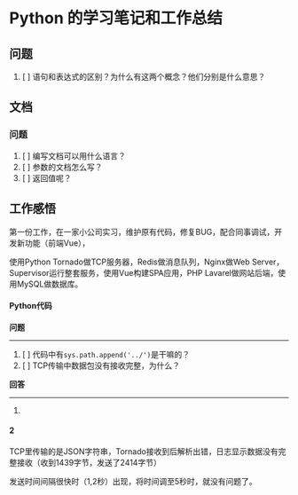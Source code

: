 # Python 的学习笔记和工作总结

## 问题

1. [ ] 语句和表达式的区别？为什么有这两个概念？他们分别是什么意思？


## 文档

### 问题

1. [ ] 编写文档可以用什么语言？
1. [ ] 参数的文档怎么写？
1. [ ] 返回值呢？



## 工作感悟

第一份工作，在一家小公司实习，维护原有代码，修复BUG，配合同事调试，开发新功能（前端Vue），

使用Python Tornado做TCP服务器，Redis做消息队列，Nginx做Web Server，Supervisor运行整套服务，使用Vue构建SPA应用，PHP Lavarel做网站后端，使用MySQL做数据库。

#### Python代码

**问题**
______

1. [ ] 代码中有`sys.path.append('../')`是干嘛的？
2. [ ] TCP传输中数据包没有接收完整，为什么？


**回答**
_____

1.

#### 2

TCP里传输的是JSON字符串，Tornado接收到后解析出错，日志显示数据没有完整接收（收到1439字节，发送了2414字节）

发送时间间隔很快时（1,2秒）出现，将时间调至5秒时，就没有问题了。

